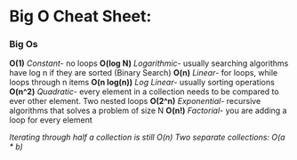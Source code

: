 # Big O Cheat Sheet:

### Big Os

**O(1)** _Constant_- no loops
**O(log N)** _Logarithmic_- usually searching algorithms have log n if they are sorted (Binary Search)
**O(n)** _Linear_- for loops, while loops through n items
**O(n log(n))** _Log Linear_- usually sorting operations
**O(n^2)** _Quadratic_- every element in a collection needs to be compared to ever other element. Two
nested loops
**O(2^n)** _Exponential_- recursive algorithms that solves a problem of size N
**O(n!)** _Factorial_- you are adding a loop for every element

_Iterating through half a collection is still O(n)_
_Two separate collections: O(a \* b)_
